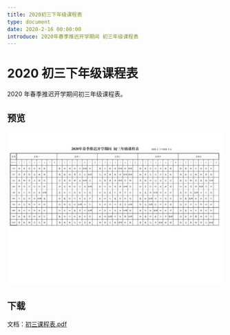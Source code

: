```yaml
---
title: 2020初三下年级课程表
type: document
date: 2020-2-16 00:00:00
introduce: 2020年春季推迟开学期间 初三年级课程表
---
```


# 2020 初三下年级课程表

2020 年春季推迟开学期间初三年级课程表。

## 预览

![课程表](ClassScheduleCard.png)

## 下载

文档：[初三课程表.pdf](初三课程表.pdf)
